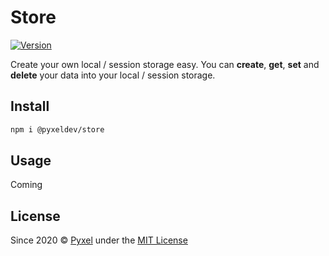 # Store

[![Version](https://img.shields.io/github/release/pyxel-dev/store.svg)](https://github.com/pyxel-dev/store/releases)

Create your own local / session storage easy. You can **create**, **get**, **set** and **delete** your data into your local / session storage.

## Install

```sh
npm i @pyxeldev/store
```

## Usage

Coming

## License

Since 2020 &copy; [Pyxel](https://pyxel.dev) under the [MIT License](https://github.com/pyxel-dev/store/blob/master/LICENSE)
